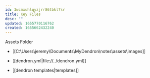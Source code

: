 ```yaml
---
id: 3wcmxuhlqyzjrr86tbkl7sr
title: Key Files
desc: ""
updated: 1655770116762
created: 1655662432240
---
```


Assets Folder

- [[C:\Users\jeremy\Documents\MyDendron\notes\assets\images]]

- [[dendron.yml|file://../dendron.yml]]

- [[dendron templates|templates]]
